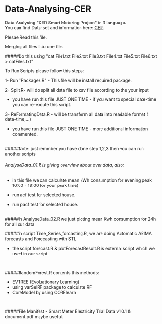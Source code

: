 # Data-Analysing-CER

Data Analysing "CER Smart Metering Project" in R language.<br/>
You can find Data-set and information here: [CER](http://www.ucd.ie/issda/data/commissionforenergyregulationcer/ ).

Plesae Read this file.<br/>

Merging all files into one file. <br/>

#####Do this using "cat File1.txt File2.txt File3.txt File4.txt File5.txt File6.txt > catFiles.txt"</h3>

To Run Scripts please follow  this steps:<br/>

1- Run "Packages.R" - This file will be install required package.

2- Split.R- will do split all data file to csv file according to the your input <br/>
  - you have run this file JUST ONE TIME - if you want to special date-time you can re-excute this script.

3- ReFormatingData.R - will be transform all data into readable format ( data-time,...)
  - you have run this file JUST ONE TIME - more additional information commented.

<br/>
#####Note: just remmber you have done step 1,2,3 then you can run another scripts  

<br/>

###### AnalyseData_01.R is giving overview about over data, also:
- in this file we can calculate mean kWh consumption for evening peak 16:00 - 19:00 (or your peak time)

- run acf test for selected house.

- run pacf test for selected house.

<br/>
#####in AnalyseData_02.R we just ploting mean Kwh consumption for 24h for all our data

#####in script Time_Series_forcasting.R, we are doing Automatic ARIMA forecasts and Forecasting with STL
- the script forecast.R & plotForecastResult.R is external script which we used in our script.
<br/>

#####RandomForest.R contents this methods:
- EVTREE (Evoluationary Learning)
- using varSelRF package to calculate RF
- CoreModel by using CORElearn
<br/>

#####File Manifest - Smart Meter Electricity Trial Data v1.0.1 & document.pdf maybe useful.

